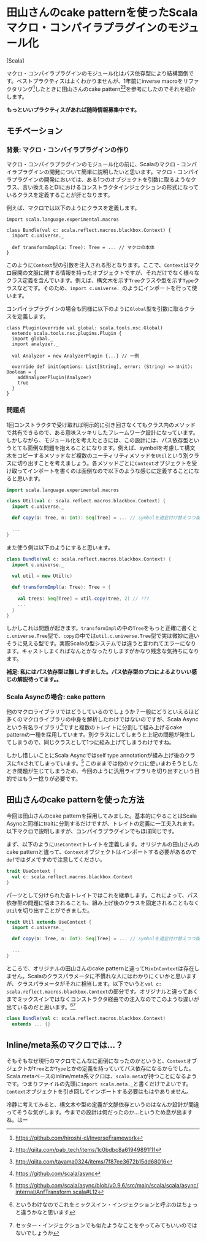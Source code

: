 田山さんのcake patternを使ったScalaマクロ・コンパイラプラグインのモジュール化
===================================================================

[Scala]

マクロ・コンパイラプラグインのモジュール化はパス依存型により結構面倒です。ベストプラクティスはよくわかりませんが、1年前にinverse macroをリファクタリング[^0]したときに田山さんのcake pattern[^1][^2]を参考にしたのでそれを紹介します。

**もっといいプラクティスがあれば随時情報募集中です。**

[^0]: https://github.com/hiroshi-cl/InverseFramework
[^1]: http://qiita.com/pab_tech/items/1c0bdbc8a61949891f1f
[^2]: http://qiita.com/tayama0324/items/7f87ee3672b15dd68016

## モチベーション

### 背景: マクロ・コンパイラプラグインの作り

マクロ・コンパイラプラグインのモジュール化の前に、Scalaのマクロ・コンパイラプラグインの開発について簡単に説明したいと思います。マクロ・コンパイラプラグインの開発においては、ある1つのオブジェクトを引数に取るようなクラス、言い換えるとDIにおけるコンストラクタインジェクションの形式になっているクラスを定義することが肝となります。

例えば、マクロでは以下のようにクラスを定義します。

```scala:macro
import scala.language.experimental.macros

class Bundle(val c: scala.reflect.macros.blackbox.Context) {
  import c.universe._

  def transformImpl(a: Tree): Tree = ... // マクロの本体
}
```

このように`Context`型の引数を注入される形となります。ここで、`Context`はマクロ展開の文脈に関する情報を持ったオブジェクトですが、それだけでなく様々なクラス定義を含んでいます。例えば、構文木を示す`Tree`クラスや型を示す`Type`クラスなどです。そのため、`import c.universe._`のようにインポートを行って使います。

コンパイラプラグインの場合も同様に以下のように`Global`型を引数に取るクラスを定義します。

```scala:compiler_plugin
class Plugin(override val global: scala.tools.nsc.Global)
  extends scala.tools.nsc.plugins.Plugin {
  import global._
  import analyzer._

  val Analyzer = new AnalyzerPlugin {...} // 一例

  override def init(options: List[String], error: (String) => Unit): Boolean = {
    addAnalyzerPlugin(Analyzer)
    true
  }
}
```

### 問題点

1回コンストラクタで受け取れば明示的に引き回さなくてもクラス内のメソッドで共有できるので、ある意味スッキリしたフレームワーク設計になっています。しかしながら、モジュール化を考えたときには、この設計には、パス依存型というとても面倒な問題を抱えることになります。例えば、symbolを考慮して構文木をコピーするメソッドなど複数のユーティリティメソッドを`Util`という別クラスに切り出すことを考えましょう。各メソッドごとに`Context`オブジェクトを受け取ってインポートを書くのは面倒なので以下のような感じに定義することになると思います。

```scala:Util.scala
import scala.language.experimental.macros

class Util(val c: scala.reflect.macros.blackbox.Context) {
  import c.universe._

  def copy(a: Tree, n: Int): Seq[Tree] = ... // symbolを適宜付け替えつつ複製
  
  ...
}
```

また使う側は以下のようにすると思います。

```scala:Bundle.scala
class Bundle(val c: scala.reflect.macros.blackbox.Context) {
  import c.universe._
  
  val util = new Util(c)

  def transformImpl(a: Tree): Tree = {
    ...
    val trees: Seq[Tree] = util.copy(tree, 2) // ???
    ...
  }
}
```

しかしこれは問題が起きます。`transformImpl`の中の`Tree`をもっと正確に書くと`c.universe.Tree`型で、`copy`の中では`util.c.universe.Tree`型で実は微妙に違いそうに見える型です。実際Scalaの型システムでは違うと言われてエラーになります。キャストしまくればなんとかなったりしますがかなり残念な気持ちになります。

**補足: 私にはパス依存型は難しすぎました。パス依存型のプロによるよりいい感じの解説待ってます。。**

### Scala Asyncの場合: cake pattern

他のマクロライブラリではどうしているのでしょうか？一般にどうといえるほど多くのマクロライブラリの中身を解析したわけではないのですが、Scala Asyncという有名ライブラリ[^3]ですと複数のトレイトに分割して組み上げるcake patternの一種を採用しています。別クラスにしてしまうと上記の問題が発生してしまうので、同じクラスとして1つに組み上げてしまうわけですね。

しかし惜しいことにScala Asyncではself type annotationが組み上げ後のクラスにfixされてしまっています。[^4] このままでは他のマクロに使いまわそうとしたとき問題が生じてしまうため、今回のように汎用ライブラリを切り出すという目的ではもう一捻りが必要です。

[^3]: https://github.com/scala/async
[^4]: https://github.com/scala/async/blob/v0.9.6/src/main/scala/scala/async/internal/AnfTransform.scala#L12

## 田山さんのcake patternを使った方法

今回は田山さんのcake patternを採用してみました。基本的にやることはScala Asyncと同様にtraitに分割するだけですが、トレイトの定義に一工夫入れます。以下マクロで説明しますが、コンパイラプラグインでもほぼ同じです。

まず、以下のように`UseContext`トレイトを定義します。オリジナルの田山さんのcake patternと違って、`Context`オブジェクトはインポートする必要があるので`def`ではダメですので注意してください。

```scala:UseContext.scala
trait UseContext {
  val c: scala.reflect.macros.blackbox.Context
}
```

パーツとして分けられた各トレイトではこれを継承します。これによって、パス依存型の問題に悩まされることも、組み上げ後のクラスを固定されることもなく`Util`を切り出すことができました。

```scala:Util.scala
trait Util extends UseContext {
  import c.universe._

  def copy(a: Tree, n: Int): Seq[Tree] = ... // symbolを適宜付け替えつつ複製
  
  ...
}
```

ところで、オリジナルの田山さんのcake patternと違って`MixInContext`は存在しません。Scalaのクラスパラメータに不慣れな人にはわかりにくいかと思いますが、クラスパラメータがそれに相当します。以下でいうと`val c: scala.reflect.macros.blackbox.Context`の部分です。オリジナルと違ってあくまでミックスインではなくコンストラクタ経由での注入なのでこのような違いが出ているのだと思います。[^5][^6]

```scala
class Bundle(val c: scala.reflect.macros.blackbox.Context)
  extends ... {}
```

[^5]: というわけなのでこれをミックスイン・インジェクションと呼ぶのはちょっと違うかなと思います
[^6]: セッター・インジェクションでも似たようなことをやってみてもいいのではないでしょうか


## Inline/meta系のマクロでは…？

そもそもなぜ現行のマクロでこんなに面倒になったのかというと、`Context`オブジェクトが`Tree`とか`Type`とかの定義を持っていてパス依存になるからでした。Scala.metaベースのinline/meta系マクロは、`scala.meta`が持つことになるようです。つまりファイルの先頭に`import scala.meta._`と書くだけでよいです。`Context`オブジェクトを引き回してインポートする必要はもはやありません。

冷静に考えてみると、構文木や型の定義が文脈依存というのはなんか設計が間違ってそうな気がします。今までの設計は何だったのか…というため息が出ますね。はー

